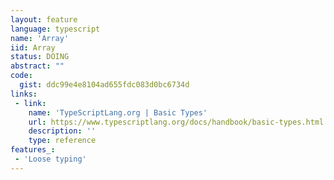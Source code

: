 ```yaml
---
layout: feature
language: typescript
name: 'Array'
iid: Array
status: DOING
abstract: ""
code:
  gist: ddc99e4e8104ad655fdc083d0bc6734d
links:
 - link:
    name: 'TypeScriptLang.org | Basic Types'
    url: https://www.typescriptlang.org/docs/handbook/basic-types.html
    description: ''
    type: reference
features_:
 - 'Loose typing' 
---
```


